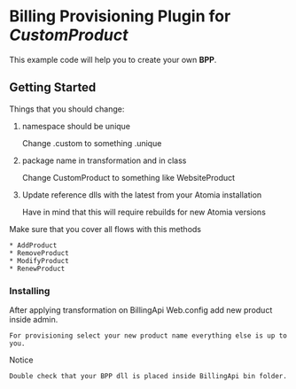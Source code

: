# Billing Provisioning Plugin for _CustomProduct_

This example code will help you to create your own **BPP**.

## Getting Started

Things that you should change:

1. namespace should be unique
     
     Change .custom to something .unique
2. package name in transformation and in class
    
    Change CustomProduct to something like WebsiteProduct
3. Update reference dlls with the latest from your Atomia installation
    
    Have in mind that this will require rebuilds for new Atomia versions

Make sure that you cover all flows with this methods
```
* AddProduct
* RemoveProduct
* ModifyProduct
* RenewProduct
```

### Installing

After applying transformation on BillingApi Web.config add new product inside admin.
```
For provisioning select your new product name everything else is up to you.
```
Notice
```
Double check that your BPP dll is placed inside BillingApi bin folder.
```
